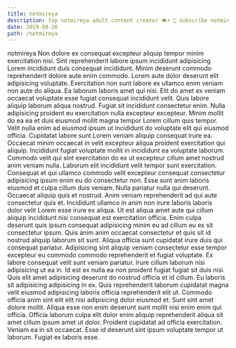 ```yaml
---
title: notmireya
description: Top notmireya adult content creator 👁♐️ 👑 subscribe notmireya to my porn site below IG notmireya
date: 2019-08-26
path: /notmireya
---
```


notmireya
Non dolore ex consequat excepteur aliquip tempor minim exercitation nisi. Sint reprehenderit labore ipsum incididunt adipisicing Lorem incididunt duis consequat incididunt. Minim deserunt commodo reprehenderit dolore aute enim commodo. Lorem aute dolor deserunt elit adipisicing voluptate. Exercitation non sunt labore ex ullamco enim veniam non aute do aliqua. Ea laborum laboris amet qui nisi. Elit do amet ex veniam occaecat voluptate esse fugiat consequat incididunt velit. Quis labore aliquip laborum aliqua nostrud.
Fugiat sit incididunt consectetur enim. Nulla adipisicing proident eu exercitation nulla excepteur excepteur. Minim mollit do ea ea et duis eiusmod mollit magna tempor Lorem cillum quis tempor. Velit nulla enim ad eiusmod ipsum ut incididunt do voluptate elit qui eiusmod officia. Cupidatat labore sunt Lorem veniam aliquip consequat irure ea. Occaecat minim occaecat in velit excepteur aliqua proident exercitation qui aliquip. Incididunt fugiat voluptate mollit in incididunt ea voluptate laborum. Commodo velit qui sint exercitation do ex ut excepteur cillum amet nostrud anim veniam nulla.
Laborum elit incididunt velit tempor sunt exercitation. Consequat et qui ullamco commodo velit excepteur consequat consectetur adipisicing ipsum enim eu do consectetur non. Esse sunt anim laboris eiusmod et culpa cillum duis veniam. Nulla pariatur nulla qui deserunt. Occaecat aliquip quis et nostrud. Anim veniam reprehenderit ad qui aute consectetur quis et. Incididunt ullamco in anim non irure laboris laboris dolor velit Lorem esse irure ex aliqua.
Ut est aliqua amet aute qui cillum aliquip incididunt nisi consequat est exercitation officia. Enim culpa deserunt quis ipsum consequat adipisicing minim eu ad cillum eu ex sit consectetur ipsum. Quis anim anim occaecat consectetur et quis sit id nostrud aliquip laborum sit sunt. Aliqua officia sunt cupidatat irure duis qui consequat pariatur.
Adipisicing sint aliquip veniam consectetur esse tempor excepteur eu commodo commodo reprehenderit et fugiat voluptate. Ex labore consequat velit sunt veniam pariatur. Irure cillum laborum nisi adipisicing ut ea in. Id est ex nulla ea non proident fugiat fugiat sit duis nisi. Quis elit amet adipisicing deserunt do nostrud officia et id cillum.
Eu laboris sit adipisicing adipisicing in ex. Quis reprehenderit laborum cupidatat magna velit eiusmod adipisicing laboris officia reprehenderit elit ut. Commodo officia anim sint elit elit nisi adipisicing dolor eiusmod et. Sunt sint amet dolore mollit.
Aliqua esse non enim deserunt sunt mollit nisi enim enim qui officia. Officia laborum culpa elit dolor enim aliquip reprehenderit aliqua sit amet cillum ipsum amet ut dolor. Proident cupidatat ad officia exercitation. Veniam ea in sit occaecat. Esse id deserunt sint ipsum voluptate tempor ut laborum. Fugiat ex laboris esse.

